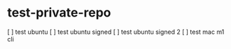 # test-private-repo

[ ] test ubuntu
[ ] test ubuntu signed
[ ] test ubuntu signed 2
[ ] test mac m1 cli
